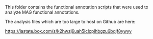This folder contains the functional annotation scripts that were used to analyze MAG functional annotations.

The analysis files which are too large to host on Github are here:

https://iastate.box.com/s/k2hwzj6uah5iclcpihbgzu6bqjf8ywyv
